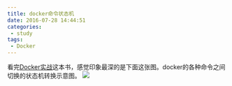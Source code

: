```yaml
---
title: docker命令状态机
date: 2016-07-28 14:44:51
categories:
 - study
tags:
 - Docker
---
```

看完[Docker实战](https://yeasy.gitbooks.io/docker_practice)这本书，感觉印象最深的是下面这张图。docker的各种命令之间切换的状态机转换示意图。
![](http://ww2.sinaimg.cn/large/772d7a33gw1f69mec6nyhj20fk0cp0ua.jpg)
